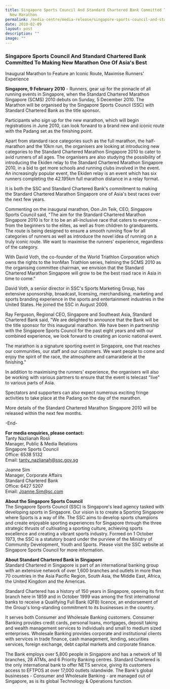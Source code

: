 ```yaml
---
title: Singapore Sports Council And Standard Chartered Bank Committed To Making
  New Marathon
permalink: /media-centre/media-release/singapore-sports-council-and-standard-chartered-bank-committed-to-making/
date: 2010-02-09
layout: post
description: ""
image: ""
---
```

### **Singapore Sports Council And Standard Chartered Bank Committed To Making New Marathon One Of Asia's Best**

Inaugural Marathon to Feature an Iconic Route, Maximise Runners' Experience

**Singapore, 9 February 2010** - Runners, gear up for the pinnacle of all running events in Singapore, when the Standard Chartered Marathon Singapore (SCMS) 2010 debuts on Sunday, 5 December 2010. The Marathon will be organised by the Singapore Sports Council (SSC) with Standard Chartered Bank as the title sponsor.

Participants who sign up for the new marathon, which will begin registrations in June 2010, can look forward to a brand new and iconic route with the Padang set as the finishing point.

Apart from standard race categories such as the full marathon, the half-marathon and the 10km run, the organisers are looking at introducing new categories to the Standard Chartered Marathon Singapore 2010 to cater to avid runners of all ages. The organisers are also studying the possibility of introducing the Ekiden relay to the Standard Chartered Marathon Singapore 2010, in a bid to get more schools and running clubs involved in the event. An increasingly popular event, the Ekiden relay is an event which has six runners completing the 42.195km full marathon distance in a relay format.

It is both the SSC and Standard Chartered Bank's commitment to making the Standard Chartered Marathon Singapore one of Asia's best races over the next few years.

Commenting on the inaugural marathon, Oon Jin Teik, CEO, Singapore Sports Council said, "The aim for the Standard Chartered Marathon Singapore 2010 is for it to be an all-inclusive race that caters to everyone - from the beginners to the elites, as well as from children to grandparents. The route is being designed to ensure a smooth running flow for all categories of runners as well as introduce the novel idea of running on a truly iconic route. We want to maximise the runners' experience, regardless of the category.

With David Voth, the co-founder of the World Triathlon Corporation which owns the rights to the IronMan Triathlon series, helming the SCMS 2010 as the organising committee chairman, we envision that the Standard Chartered Marathon Singapore will grow to be the best road race in Asia in time to come."

David Voth, a senior director in SSC's Sports Marketing Group, has extensive sponsorship, broadcast, licensing, merchandising, marketing and sports branding experience in the sports and entertainment industries in the United States. He joined the SSC in August 2009.

Ray Ferguson, Regional CEO, Singapore and Southeast Asia, Standard Chartered Bank said, "We are delighted to announce that the Bank will be the title sponsor for this inaugural marathon. We have been in partnership with the Singapore Sports Council for the past eight years and with our combined experience, we look forward to creating an iconic national event.

The marathon is a signature sporting event in Singapore, one that reaches our communities, our staff and our customers. We want people to come and enjoy the spirit of the race, the atmosphere and camaraderie at the finishing."

In addition to maximising the runners' experience, the organisers will also be working with various partners to ensure that the event is telecast "live" to various parts of Asia.

Spectators and supporters can also expect numerous exciting fringe activities to take place at the Padang on the day of the marathon.

More details of the Standard Chartered Marathon Singapore 2010 will be released within the next few months.

-End-

**For media enquiries, please contact:**
<br>
Tanty Nazlianah Rosli
<br>
Manager, Public & Media Relations
<br>
Singapore Sports Council
<br>
Office: 6538 5132
<br>
Email: [tanty_nazlianah@ssc.gov.sg](mailto:tanty_nazlianah@ssc.gov.sg)

Joanne Sim
<br>
Manager, Corporate Affairs
<br>
Standard Chartered Bank
<br>
Office: 6427 5207
<br>
Email: [Joanne.Sim@sc.com](mailto:Joanne.Sim@sc.com)

**About the Singapore Sports Council**
<br>
The Singapore Sports Council (SSC) is Singapore's lead agency tasked with developing sports in Singapore. Our vision is to create a Sporting Singapore where Sports is a way of life. The SSC aims to develop sports champions and create enjoyable sporting experiences for Singapore through the three strategic thrusts of cultivating a sporting culture, achieving sports excellence and creating a vibrant sports industry. Formed on 1 October 1973, the SSC is a statutory board under the purview of the Ministry of Community Development, Youth and Sports. Please visit the SSC website at Singapore Sports Council for more information.

**About Standard Chartered Bank in Singapore**
<br>
Standard Chartered in Singapore is part of an international banking group with an extensive network of over 1,600 branches and outlets in more than 70 countries in the Asia Pacific Region, South Asia, the Middle East, Africa, the United Kingdom and the Americas.

Standard Chartered has a history of 150 years in Singapore, opening its first branch here in 1859 and in October 1999 was among the first international banks to receive a Qualifying Full Bank (QFB) licence, an endorsement of the Group's long-standing commitment to its businesses in the country.

It serves both Consumer and Wholesale Banking customers. Consumer Banking provides credit cards, personal loans, mortgages, deposit taking and wealth management services to individuals and small to medium sized enterprises. Wholesale Banking provides corporate and institutional clients with services in trade finance, cash management, lending, securities services, foreign exchange, debt capital markets and corporate finance.

The Bank employs over 5,800 people in Singapore and has a network of 18 branches, 28 ATMs, and 6 Priority Banking centres. Standard Chartered is the only international bank to offer NETS service, giving its customers access to EFTPOS at over 17,000 outlets islandwide. The Bank's global businesses - Consumer and Wholesale Banking - are managed out of Singapore, as is its global Technology & Operations function.
